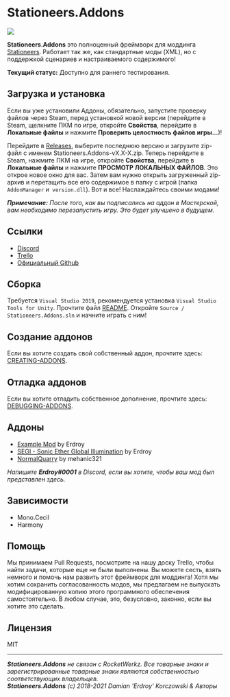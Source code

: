 # Stationeers.Addons
<a href="https://discord.gg/b6kFrUATdm"><img src="https://discordapp.com/api/guilds/795601381956124693/widget.png"/></a></br>

**Stationeers.Addons** это полноценный фреймворк для моддинга [Stationeers](https://store.steampowered.com/app/544550/Stationeers/). Работает так же, как стандартные моды (XML), но с поддержкой сценариев и настраиваемого содержимого!

**Текущий статус:** Доступно для раннего тестирования.<br>

## Загрузка и установка
Если вы уже установили Аддоны, обязательно, запустите проверку файлов через Steam, перед установкой новой версии (перейдите в Steam, щелкните ПКМ по игре, откройте **Свойства**, перейдите в **Локальные файлы** и нажмите **Проверить целостность файлов игры...**)!
 
Перейдите в [Releases](https://github.com/Erdroy/Stationeers.Addons/releases), выберите последнюю версию и загрузите zip-файл с именем Stationeers.Addons-vX.X-X.zip. Теперь перейдите в Steam, нажмите ПКМ на игре, откройте **Свойства**, перейдите в **Локальные файлы** и нажмите **ПРОСМОТР ЛОКАЛЬНЫХ ФАЙЛОВ**. Это открое новое окно для вас. Затем вам нужно открыть загруженный zip-архив и перетащить все его содержимое в папку с игрой (папка `AddonManager` и` version.dll`). Вот и все! Наслаждайтесь своими модами!

***Примечание:** После того, как вы подписались на аддон в Мастерской, вам необходимо перезапустить игру. Это будет улучшено в будущем.*
## Ссылки
* [Discord](https://discord.gg/b6kFrUATdm)
* [Trello](https://trello.com/b/zSHKh2XO/stationeersaddons)
* [Официальный Github](https://github.com/Erdroy/Stationeers.Addons)

## Сборка
Требуется `Visual Studio 2019`, рекомендуется установка `Visual Studio Tools for Unity`.
Прочтите файл [README](Libraries/Stationeers/README.md).
Откройте `Source / Stationeers.Addons.sln` и начните играть с ним!

## Создание аддонов
Если вы хотите создать свой собственный аддон, прочтите здесь: [CREATING-ADDONS](Docs/CREATING-ADDONS.md).

## Отладка аддонов
Если вы хотите отладить собственное дополнение, прочтите здесь: [DEBUGGING-ADDONS](Docs/DEBUGGING-ADDONS.md).

## Аддоны
* [Example Mod](https://steamcommunity.com/sharedfiles/filedetails/?id=2308921579) by Erdroy
* [SEGI - Sonic Ether Global Illumination](https://steamcommunity.com/sharedfiles/filedetails/?id=2308956244) by Erdroy
* [NormalQuarry](https://steamcommunity.com/sharedfiles/filedetails/?id=2621212864) by mehanic321

*Напишите **Erdroy#0001** в Discord, если вы хотите, чтобы ваш мод был представлен здесь.*

## Зависимости
* Mono.Cecil
* Harmony

## Помощь
Мы принимаем Pull Requests, посмотрите на нашу доску Trello, чтобы найти задачи, которые еще не были выполнены.
Вы можете сесть, взять немного и помочь нам развить этот фреймворк для моддинга!
Хотя мы хотим сохранить согласованность модов, мы предлагаем не выпускать модифицированную копию этого программного обеспечения самостоятельно.
В любом случае, это, безусловно, законно, если вы хотите это сделать.

## Лицензия
MIT
___
***Stationeers.Addons** не связан с RocketWerkz. Все товарные знаки и зарегистрированные товарные знаки являются собственностью соответствующих владельцев.*<br>
***Stationeers.Addons** (c) 2018-2021 Damian 'Erdroy' Korczowski & Авторы*
